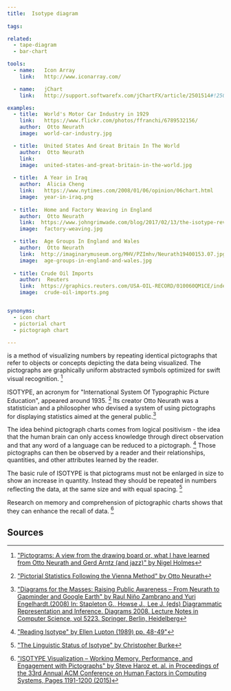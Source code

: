 ```yaml
---
title:  Isotype diagram
  
tags:

related:
  - tape-diagram
  - bar-chart

tools:
  - name:   Icon Array
    link:   http://www.iconarray.com/

  - name:   jChart
    link:   http://support.softwarefx.com/jChartFX/article/2501514#!2502352

examples:
  - title:  World's Motor Car Industry in 1929
    link:   https://www.flickr.com/photos/ffranchi/6789532156/
    author:  Otto Neurath
    image:  world-car-industry.jpg

  - title:  United States And Great Britain In The World
    author:  Otto Neurath 
    link:  
    image:  united-states-and-great-britain-in-the-world.jpg
    
  - title:  A Year in Iraq
    author:  Alicia Cheng
    link:   https://www.nytimes.com/2008/01/06/opinion/06chart.html
    image:  year-in-iraq.png
  
  - title:  Home and Factory Weaving in England
    author:  Otto Neurath 
    link:  https://www.johngrimwade.com/blog/2017/02/13/the-isotype-revolution/
    image:  factory-weaving.jpg

  - title:  Age Groups In England and Wales
    author:  Otto Neurath 
    link:  http://imaginarymuseum.org/MHV/PZImhv/Neurath19400153.07.jpg
    image:  age-groups-in-england-and-wales.jpg
  
  - title: Crude Oil Imports
    author:  Reuters
    link:  https://graphics.reuters.com/USA-OIL-RECORD/010060QM1CE/index.html
    image:  crude-oil-imports.png


synonyms:
  - icon chart
  - pictorial chart
  - pictograph chart

---
```


is a method of visualizing numbers by repeating identical pictographs that refer to objects or concepts depicting the data being visualized. The pictographs are graphically uniform abstracted symbols optimized for swift visual recognition. [^holmes]

<!--more-->
ISOTYPE, an acronym for "International System Of Typographic Picture Education", appeared around 1935. [^neurath] Its creator Otto Neurath was a statistician and a philosopher who devised a system of using pictographs for displaying statistics aimed at the general public.[^nino]

The idea behind pictograph charts comes from logical positivism - the idea that the human brain can only access knowledge through direct observation and that any word of a language can be reduced to a pictograph. [^lupton] Those pictographs can then be observed by a reader and their relationships, quantities, and other attributes learned by the reader.

The basic rule of ISOTYPE is that pictograms must not be enlarged in size to show an increase in
quantity. Instead they should be repeated in numbers reflecting the data, at the same size and with equal spacing. [^burke]

Research on memory and comprehension of pictographic charts shows that they can enhance the recall of data. [^haroz]

## Sources

[^holmes]:  ["Pictograms: A view from the drawing board or, what I have learned from Otto Neurath and Gerd Arntz (and jazz)" by Nigel Holmes](http://courses.washington.edu/art377/kcheng_2008/Pictograms_Nigel.pdf)
[^nino]: ["Diagrams for the Masses: Raising Public Awareness – From Neurath to Gapminder and Google Earth" by Raul Niño Zambrano and Yuri Engelhardt.(2008) In: Stapleton G., Howse J., Lee J. (eds) Diagrammatic Representation and Inference. Diagrams 2008. Lecture Notes in Computer Science, vol 5223. Springer, Berlin, Heidelberg](https://link.springer.com/chapter/10.1007/978-3-540-87730-1_26)
[^neurath]: ["Pictorial Statistics Following the Vienna Method" by Otto Neurath](https://www.mitpressjournals.org/doi/pdf/10.1162/ARTM_a_00169)
[^lupton]: ["Reading Isotype" by Ellen Lupton (1989) pp. 48-49"](https://www.jstor.org/stable/1511484)
[^haroz]:["ISOTYPE Visualization – Working Memory, Performance, and Engagement with Pictographs" by Steve Haroz et. al.  in Proceedings of the 33rd Annual ACM Conference on Human Factors in Computing Systems, Pages 1191-1200 (2015)](https://research.tableau.com/sites/default/files/Haroz_CHI_2015.pdf)
[^burke]: ["The Linguistic Status of Isotype" by Christopher Burke](http://wittgensteinrepository.org/agora-ontos/article/view/2189/2451)

